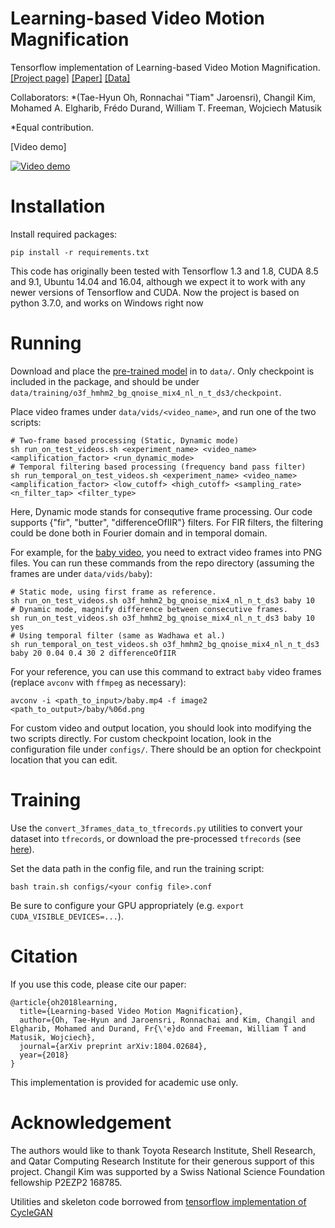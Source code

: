 # Learning-based Video Motion Magnification

Tensorflow implementation of Learning-based Video Motion Magnification. [\[Project page\]](https://people.csail.mit.edu/tiam/deepmag/) [\[Paper\]](https://arxiv.org/abs/1804.02684) [\[Data\]](https://groups.csail.mit.edu/graphics/deep_motion_mag/data/readme.txt)

Collaborators: 
\*(Tae-Hyun Oh, Ronnachai "Tiam" Jaroensri), Changil Kim, Mohamed A. Elgharib, Fr&eacute;do Durand, William T. Freeman, Wojciech Matusik

\*Equal contribution.

[Video demo]

[![Video demo](https://img.youtube.com/vi/GrMLeEcSNzY/0.jpg)](https://www.youtube.com/watch?v=GrMLeEcSNzY)

# Installation

Install required packages:

```
pip install -r requirements.txt
```

This code has originally been tested with Tensorflow 1.3 and 1.8, CUDA 8.5 and 9.1, Ubuntu 14.04 and 16.04, although we expect it to work with any newer versions of Tensorflow and CUDA.
Now the project is based on python 3.7.0, and works on Windows right now

# Running

Download and place the [pre-trained model](https://people.csail.mit.edu/tiam/deepmag/data.zip) in to `data/`.
Only checkpoint is included in the package, and should be under `data/training/o3f_hmhm2_bg_qnoise_mix4_nl_n_t_ds3/checkpoint`.

Place video frames under `data/vids/<video_name>`, and run one of the two scripts:

```
# Two-frame based processing (Static, Dynamic mode)
sh run_on_test_videos.sh <experiment_name> <video_name> <amplification_factor> <run_dynamic_mode>
# Temporal filtering based processing (frequency band pass filter)
sh run_temporal_on_test_videos.sh <experiment_name> <video_name> <amplification_factor> <low_cutoff> <high_cutoff> <sampling_rate> <n_filter_tap> <filter_type>
```

Here, Dynamic mode stands for consequtive frame processing.
Our code supports {"fir", "butter", "differenceOfIIR"} filters. For FIR filters, the filtering could be done both in Fourier domain and in temporal domain.

For example, for the [baby video](https://people.csail.mit.edu/mrub/evm/video/baby.mp4), you need to extract video frames into PNG files.
You can run these commands from the repo directory (assuming the frames are under `data/vids/baby`):

```
# Static mode, using first frame as reference.
sh run_on_test_videos.sh o3f_hmhm2_bg_qnoise_mix4_nl_n_t_ds3 baby 10
# Dynamic mode, magnify difference between consecutive frames.
sh run_on_test_videos.sh o3f_hmhm2_bg_qnoise_mix4_nl_n_t_ds3 baby 10 yes
# Using temporal filter (same as Wadhawa et al.)
sh run_temporal_on_test_videos.sh o3f_hmhm2_bg_qnoise_mix4_nl_n_t_ds3 baby 20 0.04 0.4 30 2 differenceOfIIR
```

For your reference, you can use this command to extract `baby` video frames (replace `avconv` with `ffmpeg` as necessary):
```
avconv -i <path_to_input>/baby.mp4 -f image2 <path_to_output>/baby/%06d.png
```

For custom video and output location, you should look into modifying the two scripts directly. For custom checkpoint location, look in the configuration file under `configs/`. There should be an option for checkpoint location that you can edit.


# Training

Use the `convert_3frames_data_to_tfrecords.py` utilities to convert your dataset into `tfrecords`, or download the pre-processed `tfrecords` (see [here](https://groups.csail.mit.edu/graphics/deep_motion_mag/data/readme.txt)).

Set the data path in the config file, and run the training script:

```
bash train.sh configs/<your config file>.conf
```

Be sure to configure your GPU appropriately (e.g. `export CUDA_VISIBLE_DEVICES=...`).

# Citation

If you use this code, please cite our paper:

```
@article{oh2018learning,
  title={Learning-based Video Motion Magnification},
  author={Oh, Tae-Hyun and Jaroensri, Ronnachai and Kim, Changil and Elgharib, Mohamed and Durand, Fr{\'e}do and Freeman, William T and Matusik, Wojciech},
  journal={arXiv preprint arXiv:1804.02684},
  year={2018}
}
```

This implementation is provided for academic use only. 

# Acknowledgement

The authors would like to thank Toyota Research Institute, Shell Research, and Qatar Computing Research Institute for their generous support of this project. Changil Kim was supported by a Swiss National Science Foundation fellowship P2EZP2 168785.

Utilities and skeleton code borrowed from [tensorflow implementation of CycleGAN](https://github.com/xhujoy/CycleGAN-tensorflow)
